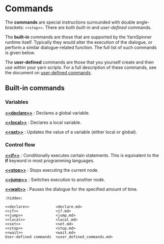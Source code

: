 # Commands

The **commands** are special instructions surrounded with double angle-brackets: `<<stop>>`. There
are both *built-in* and *user-defined* commands.

The **built-in** commands are those that are supported by the YarnSpinner runtime itself. Typically
they would alter the execution of the dialogue, or perform a similar dialogue-related function. The
full list of such commands is given below.

The **user-defined** commands are those that you yourself create and then use within your yarn
scripts. For a full description of these commands, see the document on [user-defined commands].


## Built-in commands


### Variables

**[\<\<declare\>\>](declare.md)**
: Declares a global variable.

**[\<\<local\>\>](local.md)**
: Declares a local variable.

**[\<\<set\>\>](set.md)**
: Updates the value of a variable (either local or global).


### Control flow

**[\<\<if\>\>](if.md)**
: Conditionally executes certain statements. This is equivalent to the **if** keyword in most
  programming languages.

**[\<\<stop\>\>](stop.md)**
: Stops executing the current node.

**[\<\<jump\>\>](jump.md)**
: Switches execution to another node.

**[\<\<wait\>\>](wait.md)**
: Pauses the dialogue for the specified amount of time.


[user-defined commands]: user_defined_commands.md

```{toctree}
:hidden:

<<declare>>            <declare.md>
<<if>>                 <if.md>
<<jump>>               <jump.md>
<<local>>              <local.md>
<<set>>                <set.md>
<<stop>>               <stop.md>
<<wait>>               <wait.md>
User-defined commands  <user_defined_commands.md>
```
